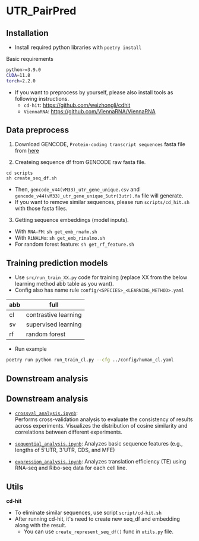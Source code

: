 # UTR_PairPred

## Installation
- Install required python libraries with `poetry install`

Basic requirements
```sh
python>=3.9.0
CUDA=11.8
torch=2.2.0
```

- If you want to preprocess by yourself, please also install tools as following instructions.
	- `cd-hit`: https://github.com/weizhongli/cdhit
	- `ViennaRNA`: https://github.com/ViennaRNA/ViennaRNA


## Data preprocess
1. Download GENCODE, `Protein-coding transcript sequences` fasta file from [here](https://ftp.ebi.ac.uk/pub/databases/gencode/Gencode_human/release_44/gencode.v44.pc_transcripts.fa.gz)

2. Createing sequence df from GENCODE raw fasta file.
```linux
cd scripts
sh create_seq_df.sh
```
- Then, `gencode_v44(vM33)_utr_gene_unique.csv` and `gencode_v44(vM33)_utr_gene_unique_5utr(3utr).fa` file will generate.
- If you want to remove similar sequences, please run `scripts/cd_hit.sh` with those fasta files.

3. Getting sequence embeddings (model inputs).
- With `RNA-FM`: `sh get_emb_rnafm.sh`
- With `RiNALMo`: `sh get_emb_rinalmo.sh`
- For random forest feature: `sh get_rf_feature.sh`


## Training prediction models
- Use `src/run_train_XX.py` code for training (replace XX from the below learning method abb table as you want).
- Config also has name rule `config/<SPECIES>_<LEARNING_METHOD>.yaml`

| abb | full |
| ---- | ---- |
| cl | contrastive learning |
| sv | supervised learning |
| rf | random forest |

- Run example
```sh
poetry run python run_train_cl.py --cfg ../config/human_cl.yaml
```

## Downstream analysis
## Downstream analysis
- [`crossval_analysis.ipynb`](./notebooks/crossval_analysis.ipynb):  
  Performs cross-validation analysis to evaluate the consistency of results across experiments. Visualizes the distribution of cosine similarity and correlations between different experiments. 

- [`sequential_analysis.ipynb`](./notebooks/sequential_analysis.ipynb): Analyzes basic sequence features (e.g., lengths of 5'UTR, 3'UTR, CDS, and MFE) 

- [`expression_analysis.ipynb`](./notebooks/expression_analysis.ipynb): Analyzes translation efficiency (TE) using RNA-seq and Ribo-seq data for each cell line.

## Utils
**cd-hit**
- To eliminate similar sequences, use script `script/cd-hit.sh`
- After running cd-hit, it's need to create new seq_df and embedding along with the result.
	- You can use `create_represent_seq_df()` func in `utils.py` file.

